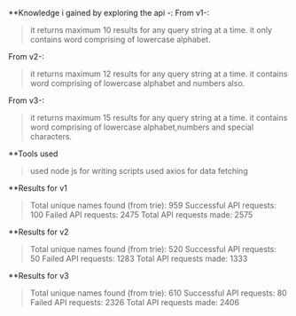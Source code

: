 **Knowledge i gained by exploring the api -:
From v1-:
>it returns maximum 10 results for any query string at a time.
>it only contains word comprising of lowercase alphabet.

From v2-:
>it returns maximum 12 results for any query string at a time.
>it contains word comprising of lowercase alphabet and numbers also.

From v3-:
>it returns maximum 15 results for any query string at a time.
>it contains word comprising of lowercase alphabet,numbers and special characters.

**Tools used
>used node js for writing scripts
>used axios for data fetching

**Results for v1
>Total unique names found (from trie): 959
>Successful API requests: 100
>Failed API requests: 2475
>Total API requests made: 2575

**Results for v2
>Total unique names found (from trie): 520
>Successful API requests: 50
>Failed API requests: 1283
>Total API requests made: 1333

**Results for v3
>Total unique names found (from trie): 610
>Successful API requests: 80
>Failed API requests: 2326
>Total API requests made: 2406
